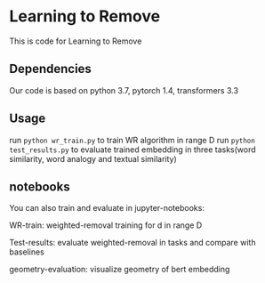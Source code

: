 # Learning to Remove
This is code for Learning to Remove

## Dependencies
Our code is based on python 3.7, pytorch 1.4, transformers 3.3

## Usage
run `python wr_train.py` to train WR algorithm in range D
run `python test_results.py` to evaluate trained embedding in three tasks(word similarity, word analogy and textual similarity)

## notebooks
You can also train and evaluate in jupyter-notebooks:

WR-train: weighted-removal training for d in range D

Test-results: evaluate weighted-removal in tasks and compare with baselines

geometry-evaluation: visualize geometry of bert embedding
